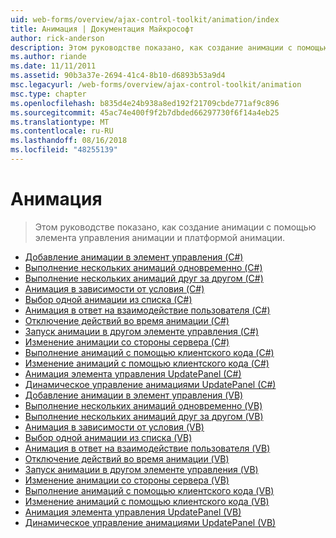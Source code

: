```yaml
---
uid: web-forms/overview/ajax-control-toolkit/animation/index
title: Анимация | Документация Майкрософт
author: rick-anderson
description: Этом руководстве показано, как создание анимации с помощью элемента управления анимации и платформой анимации.
ms.author: riande
ms.date: 11/11/2011
ms.assetid: 90b3a37e-2694-41c4-8b10-d6893b53a9d4
msc.legacyurl: /web-forms/overview/ajax-control-toolkit/animation
msc.type: chapter
ms.openlocfilehash: b835d4e24b938a8ed192f21709cbde771af9c896
ms.sourcegitcommit: 45ac74e400f9f2b7dbded66297730f6f14a4eb25
ms.translationtype: MT
ms.contentlocale: ru-RU
ms.lasthandoff: 08/16/2018
ms.locfileid: "48255139"
---
```

<a name="animation"></a>Анимация
====================
> Этом руководстве показано, как создание анимации с помощью элемента управления анимации и платформой анимации.


- [Добавление анимации в элемент управления (C#)](adding-animation-to-a-control-cs.md)
- [Выполнение нескольких анимаций одновременно (C#)](executing-several-animations-at-the-same-time-cs.md)
- [Выполнение нескольких анимаций друг за другом (C#)](executing-several-animations-after-each-other-cs.md)
- [Анимация в зависимости от условия (C#)](animation-depending-on-a-condition-cs.md)
- [Выбор одной анимации из списка (C#)](picking-one-animation-out-of-a-list-cs.md)
- [Анимация в ответ на взаимодействие пользователя (C#)](animating-in-response-to-user-interaction-cs.md)
- [Отключение действий во время анимации (C#)](disabling-actions-during-animation-cs.md)
- [Запуск анимации в другом элементе управления (C#)](triggering-an-animation-in-another-control-cs.md)
- [Изменение анимации со стороны сервера (C#)](modifying-animations-from-the-server-side-cs.md)
- [Выполнение анимаций с помощью клиентского кода (C#)](executing-animations-using-client-side-code-cs.md)
- [Изменение анимаций с помощью клиентского кода (C#)](changing-an-animation-using-client-side-code-cs.md)
- [Анимация элемента управления UpdatePanel (C#)](animating-an-updatepanel-control-cs.md)
- [Динамическое управление анимациями UpdatePanel (C#)](dynamically-controlling-updatepanel-animations-cs.md)
- [Добавление анимации в элемент управления (VB)](adding-animation-to-a-control-vb.md)
- [Выполнение нескольких анимаций одновременно (VB)](executing-several-animations-at-the-same-time-vb.md)
- [Выполнение нескольких анимаций друг за другом (VB)](executing-several-animations-after-each-other-vb.md)
- [Анимация в зависимости от условия (VB)](animation-depending-on-a-condition-vb.md)
- [Выбор одной анимации из списка (VB)](picking-one-animation-out-of-a-list-vb.md)
- [Анимация в ответ на взаимодействие пользователя (VB)](animating-in-response-to-user-interaction-vb.md)
- [Отключение действий во время анимации (VB)](disabling-actions-during-animation-vb.md)
- [Запуск анимации в другом элементе управления (VB)](triggering-an-animation-in-another-control-vb.md)
- [Изменение анимации со стороны сервера (VB)](modifying-animations-from-the-server-side-vb.md)
- [Выполнение анимаций с помощью клиентского кода (VB)](executing-animations-using-client-side-code-vb.md)
- [Изменение анимаций с помощью клиентского кода (VB)](changing-an-animation-using-client-side-code-vb.md)
- [Анимация элемента управления UpdatePanel (VB)](animating-an-updatepanel-control-vb.md)
- [Динамическое управление анимациями UpdatePanel (VB)](dynamically-controlling-updatepanel-animations-vb.md)
